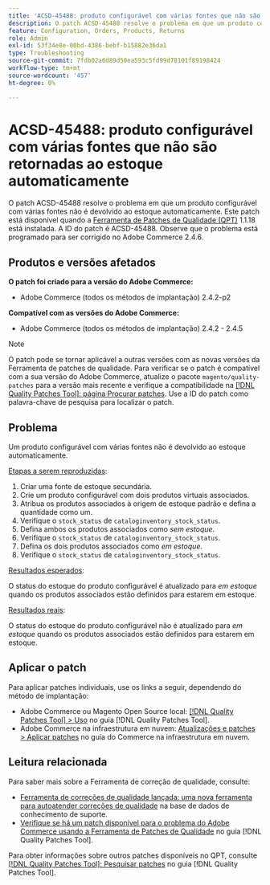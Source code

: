 ```yaml
---
title: 'ACSD-45488: produto configurável com várias fontes que não são retornadas ao estoque automaticamente'
description: O patch ACSD-45488 resolve o problema em que um produto configurável com várias fontes não é devolvido ao estoque automaticamente. Este patch está disponível quando a [Ferramenta de correções de qualidade (QPT)](https://experienceleague.adobe.com/en/docs/commerce-operations/tools/quality-patches-tool/quality-patches-tool-to-self-serve-quality-patches) 1.1.18 está instalada. A ID do patch é ACSD-45488. Observe que o problema está programado para ser corrigido no Adobe Commerce 2.4.6.
feature: Configuration, Orders, Products, Returns
role: Admin
exl-id: 53f34e8e-00bd-4386-bebf-b15882e36da1
type: Troubleshooting
source-git-commit: 7fdb02a6d89d50ea593c5fd99d78101f89198424
workflow-type: tm+mt
source-wordcount: '457'
ht-degree: 0%

---
```


# ACSD-45488: produto configurável com várias fontes que não são retornadas ao estoque automaticamente

O patch ACSD-45488 resolve o problema em que um produto configurável com várias fontes não é devolvido ao estoque automaticamente. Este patch está disponível quando a [Ferramenta de Patches de Qualidade (QPT)](https://experienceleague.adobe.com/en/docs/commerce-operations/tools/quality-patches-tool/quality-patches-tool-to-self-serve-quality-patches) 1.1.18 está instalada. A ID do patch é ACSD-45488. Observe que o problema está programado para ser corrigido no Adobe Commerce 2.4.6.

## Produtos e versões afetados

**O patch foi criado para a versão do Adobe Commerce:**

* Adobe Commerce (todos os métodos de implantação) 2.4.2-p2

**Compatível com as versões do Adobe Commerce:**

* Adobe Commerce (todos os métodos de implantação) 2.4.2 - 2.4.5

>[!NOTE]
>
>O patch pode se tornar aplicável a outras versões com as novas versões da Ferramenta de patches de qualidade. Para verificar se o patch é compatível com a sua versão do Adobe Commerce, atualize o pacote `magento/quality-patches` para a versão mais recente e verifique a compatibilidade na [[!DNL Quality Patches Tool]: página Procurar patches](https://experienceleague.adobe.com/en/docs/commerce-operations/tools/quality-patches-tool/quality-patches-tool-to-self-serve-quality-patches). Use a ID do patch como palavra-chave de pesquisa para localizar o patch.

## Problema

Um produto configurável com várias fontes não é devolvido ao estoque automaticamente.

<u>Etapas a serem reproduzidas</u>:

1. Criar uma fonte de estoque secundária.
1. Crie um produto configurável com dois produtos virtuais associados.
1. Atribua os produtos associados à origem de estoque padrão e defina a quantidade como um.
1. Verifique o `stock_status` de `cataloginventory_stock_status`.
1. Defina ambos os produtos associados como *sem estoque*.
1. Verifique o `stock_status` de `cataloginventory_stock_status`.
1. Defina os dois produtos associados como *em estoque*.
1. Verifique o `stock_status` de `cataloginventory_stock_status`.

<u>Resultados esperados</u>:

O status do estoque do produto configurável é atualizado para *em estoque* quando os produtos associados estão definidos para estarem em estoque.

<u>Resultados reais</u>:

O status do estoque do produto configurável não é atualizado para *em estoque* quando os produtos associados estão definidos para estarem em estoque.

## Aplicar o patch

Para aplicar patches individuais, use os links a seguir, dependendo do método de implantação:

* Adobe Commerce ou Magento Open Source local: [[!DNL Quality Patches Tool] > Uso](/help/tools/quality-patches-tool/usage.md) no guia [!DNL Quality Patches Tool].
* Adobe Commerce na infraestrutura em nuvem: [Atualizações e patches > Aplicar patches](https://experienceleague.adobe.com/docs/commerce-cloud-service/user-guide/develop/upgrade/apply-patches.html) no guia do Commerce na infraestrutura em nuvem.

## Leitura relacionada

Para saber mais sobre a Ferramenta de correção de qualidade, consulte:

* [Ferramenta de correções de qualidade lançada: uma nova ferramenta para autoatender correções de qualidade](https://experienceleague.adobe.com/en/docs/commerce-operations/tools/quality-patches-tool/quality-patches-tool-to-self-serve-quality-patches) na base de dados de conhecimento de suporte.
* [Verifique se há um patch disponível para o problema do Adobe Commerce usando a Ferramenta de Patches de Qualidade](/help/tools/quality-patches-tool/patches-available-in-qpt/check-patch-for-magento-issue-with-magento-quality-patches.md) no guia [!DNL Quality Patches Tool].

Para obter informações sobre outros patches disponíveis no QPT, consulte [[!DNL Quality Patches Tool]: Pesquisar patches](https://experienceleague.adobe.com/tools/commerce-quality-patches/index.html) no guia [!DNL Quality Patches Tool].
